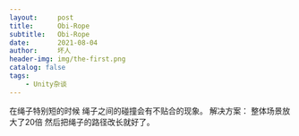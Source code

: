 ```yaml
---
layout:     post
title:      Obi-Rope
subtitle:   Obi-Rope
date:       2021-08-04
author:     坏人
header-img: img/the-first.png
catalog: false
tags:
    - Unity杂谈
---
```



在绳子特别短的时候 绳子之间的碰撞会有不贴合的现象。
解决方案：
整体场景放大了20倍 然后把绳子的路径改长就好了。